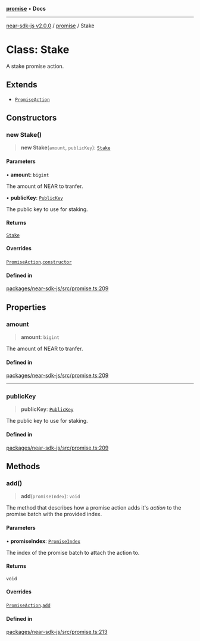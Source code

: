 [**promise**](../README.md) • **Docs**

***

[near-sdk-js v2.0.0](../../packages.md) / [promise](../README.md) / Stake

# Class: Stake

A stake promise action.

## Extends

- [`PromiseAction`](PromiseAction.md)

## Constructors

### new Stake()

> **new Stake**(`amount`, `publicKey`): [`Stake`](Stake.md)

#### Parameters

• **amount**: `bigint`

The amount of NEAR to tranfer.

• **publicKey**: [`PublicKey`](../../types/public_key/classes/PublicKey.md)

The public key to use for staking.

#### Returns

[`Stake`](Stake.md)

#### Overrides

[`PromiseAction`](PromiseAction.md).[`constructor`](PromiseAction.md#constructors)

#### Defined in

[packages/near-sdk-js/src/promise.ts:209](https://github.com/LimeChain/near-sdk-js/blob/5530eb605b430589e35fde22ec4943fa536f58d1/packages/near-sdk-js/src/promise.ts#L209)

## Properties

### amount

> **amount**: `bigint`

The amount of NEAR to tranfer.

#### Defined in

[packages/near-sdk-js/src/promise.ts:209](https://github.com/LimeChain/near-sdk-js/blob/5530eb605b430589e35fde22ec4943fa536f58d1/packages/near-sdk-js/src/promise.ts#L209)

***

### publicKey

> **publicKey**: [`PublicKey`](../../types/public_key/classes/PublicKey.md)

The public key to use for staking.

#### Defined in

[packages/near-sdk-js/src/promise.ts:209](https://github.com/LimeChain/near-sdk-js/blob/5530eb605b430589e35fde22ec4943fa536f58d1/packages/near-sdk-js/src/promise.ts#L209)

## Methods

### add()

> **add**(`promiseIndex`): `void`

The method that describes how a promise action adds it's _action_ to the promise batch with the provided index.

#### Parameters

• **promiseIndex**: [`PromiseIndex`](../../utils/type-aliases/PromiseIndex.md)

The index of the promise batch to attach the action to.

#### Returns

`void`

#### Overrides

[`PromiseAction`](PromiseAction.md).[`add`](PromiseAction.md#add)

#### Defined in

[packages/near-sdk-js/src/promise.ts:213](https://github.com/LimeChain/near-sdk-js/blob/5530eb605b430589e35fde22ec4943fa536f58d1/packages/near-sdk-js/src/promise.ts#L213)

